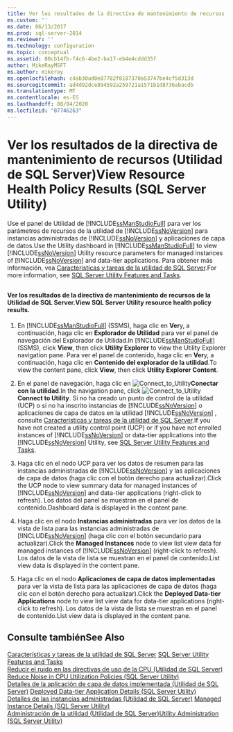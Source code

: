 ```yaml
---
title: Ver los resultados de la directiva de mantenimiento de recursos (Utilidad de SQL Server) | Microsoft Docs
ms.custom: ''
ms.date: 06/13/2017
ms.prod: sql-server-2014
ms.reviewer: ''
ms.technology: configuration
ms.topic: conceptual
ms.assetid: 80cb14fb-f4c6-4be2-ba17-eb4e4cddd35f
author: MikeRayMSFT
ms.author: mikeray
ms.openlocfilehash: c4ab30ad0e87782f8187370a53747be4cf5d313d
ms.sourcegitcommit: ad4d92dce894592a259721a1571b1d8736abacdb
ms.translationtype: MT
ms.contentlocale: es-ES
ms.lasthandoff: 08/04/2020
ms.locfileid: "87746263"
---
```

# <a name="view-resource-health-policy-results-sql-server-utility"></a><span data-ttu-id="b2de4-102">Ver los resultados de la directiva de mantenimiento de recursos (Utilidad de SQL Server)</span><span class="sxs-lookup"><span data-stu-id="b2de4-102">View Resource Health Policy Results (SQL Server Utility)</span></span>
  <span data-ttu-id="b2de4-103">Use el panel de Utilidad de [!INCLUDE[ssManStudioFull](../../../includes/ssmanstudiofull-md.md)] para ver los parámetros de recursos de la utilidad de [!INCLUDE[ssNoVersion](../../../includes/ssnoversion-md.md)] para instancias administradas de [!INCLUDE[ssNoVersion](../../../includes/ssnoversion-md.md)] y aplicaciones de capa de datos.</span><span class="sxs-lookup"><span data-stu-id="b2de4-103">Use the Utility dashboard in [!INCLUDE[ssManStudioFull](../../../includes/ssmanstudiofull-md.md)] to view [!INCLUDE[ssNoVersion](../../../includes/ssnoversion-md.md)] Utility resource parameters for managed instances of [!INCLUDE[ssNoVersion](../../../includes/ssnoversion-md.md)] and data-tier applications.</span></span> <span data-ttu-id="b2de4-104">Para obtener más información, vea [Características y tareas de la utilidad de SQL Server](sql-server-utility-features-and-tasks.md).</span><span class="sxs-lookup"><span data-stu-id="b2de4-104">For more information, see [SQL Server Utility Features and Tasks](sql-server-utility-features-and-tasks.md).</span></span>  
  
##  <a name="SSMSProcedure"></a>  
  
#### <a name="view-sql-server-utility-resource-health-policy-results"></a><span data-ttu-id="b2de4-105">Ver los resultados de la directiva de mantenimiento de recursos de la Utilidad de SQL Server.</span><span class="sxs-lookup"><span data-stu-id="b2de4-105">View SQL Server Utility resource health policy results.</span></span>  
  
1.  <span data-ttu-id="b2de4-106">En [!INCLUDE[ssManStudioFull](../../../includes/ssmanstudiofull-md.md)] (SSMS), haga clic en **Ver**y, a continuación, haga clic en **Explorador de Utilidad** para ver el panel de navegación del Explorador de Utilidad.</span><span class="sxs-lookup"><span data-stu-id="b2de4-106">In [!INCLUDE[ssManStudioFull](../../../includes/ssmanstudiofull-md.md)] (SSMS), click **View**, then click **Utility Explorer** to view the Utility Explorer navigation pane.</span></span> <span data-ttu-id="b2de4-107">Para ver el panel de contenido, haga clic en **Ver**y, a continuación, haga clic en **Contenido del explorador de la utilidad**.</span><span class="sxs-lookup"><span data-stu-id="b2de4-107">To view the content pane, click **View**, then click **Utility Explorer Content**.</span></span>  
  
2.  <span data-ttu-id="b2de4-108">En el panel de navegación, haga clic en ![](../../database-engine/media/connect-to-utility.gif "Connect_to_Utility")**Conectar con la utilidad**.</span><span class="sxs-lookup"><span data-stu-id="b2de4-108">In the navigation pane, click ![](../../database-engine/media/connect-to-utility.gif "Connect_to_Utility")**Connect to Utility**.</span></span> <span data-ttu-id="b2de4-109">Si no ha creado un punto de control de la utilidad (UCP) o si no ha inscrito instancias de [!INCLUDE[ssNoVersion](../../../includes/ssnoversion-md.md)] o aplicaciones de capa de datos en la utilidad [!INCLUDE[ssNoVersion](../../../includes/ssnoversion-md.md)] , consulte [Características y tareas de la utilidad de SQL Server](sql-server-utility-features-and-tasks.md).</span><span class="sxs-lookup"><span data-stu-id="b2de4-109">If you have not created a utility control point (UCP) or if you have not enrolled instances of [!INCLUDE[ssNoVersion](../../../includes/ssnoversion-md.md)] or data-tier applications into the [!INCLUDE[ssNoVersion](../../../includes/ssnoversion-md.md)] Utility, see [SQL Server Utility Features and Tasks](sql-server-utility-features-and-tasks.md).</span></span>  
  
3.  <span data-ttu-id="b2de4-110">Haga clic en el nodo UCP para ver los datos de resumen para las instancias administradas de [!INCLUDE[ssNoVersion](../../../includes/ssnoversion-md.md)] y las aplicaciones de capa de datos (haga clic con el botón derecho para actualizar).</span><span class="sxs-lookup"><span data-stu-id="b2de4-110">Click the UCP node to view summary data for managed instances of [!INCLUDE[ssNoVersion](../../../includes/ssnoversion-md.md)] and data-tier applications (right-click to refresh).</span></span> <span data-ttu-id="b2de4-111">Los datos del panel se muestran en el panel de contenido.</span><span class="sxs-lookup"><span data-stu-id="b2de4-111">Dashboard data is displayed in the content pane.</span></span>  
  
4.  <span data-ttu-id="b2de4-112">Haga clic en el nodo **Instancias administradas** para ver los datos de la vista de lista para las instancias administradas de [!INCLUDE[ssNoVersion](../../../includes/ssnoversion-md.md)] (haga clic con el botón secundario para actualizar).</span><span class="sxs-lookup"><span data-stu-id="b2de4-112">Click the **Managed Instances** node to view list view data for managed instances of [!INCLUDE[ssNoVersion](../../../includes/ssnoversion-md.md)] (right-click to refresh).</span></span> <span data-ttu-id="b2de4-113">Los datos de la vista de lista se muestran en el panel de contenido.</span><span class="sxs-lookup"><span data-stu-id="b2de4-113">List view data is displayed in the content pane.</span></span>  
  
5.  <span data-ttu-id="b2de4-114">Haga clic en el nodo **Aplicaciones de capa de datos implementadas** para ver la vista de lista para las aplicaciones de capa de datos (haga clic con el botón derecho para actualizar).</span><span class="sxs-lookup"><span data-stu-id="b2de4-114">Click the **Deployed Data-tier Applications** node to view list view data for data-tier applications (right-click to refresh).</span></span> <span data-ttu-id="b2de4-115">Los datos de la vista de lista se muestran en el panel de contenido.</span><span class="sxs-lookup"><span data-stu-id="b2de4-115">List view data is displayed in the content pane.</span></span>  
  
## <a name="see-also"></a><span data-ttu-id="b2de4-116">Consulte también</span><span class="sxs-lookup"><span data-stu-id="b2de4-116">See Also</span></span>  
 <span data-ttu-id="b2de4-117">[Características y tareas de la utilidad de SQL Server](sql-server-utility-features-and-tasks.md) </span><span class="sxs-lookup"><span data-stu-id="b2de4-117">[SQL Server Utility Features and Tasks](sql-server-utility-features-and-tasks.md) </span></span>  
 <span data-ttu-id="b2de4-118">[Reducir el ruido en las directivas de uso de la CPU &#40;Utilidad de SQL Server&#41;](reduce-noise-in-cpu-utilization-policies-sql-server-utility.md) </span><span class="sxs-lookup"><span data-stu-id="b2de4-118">[Reduce Noise in CPU Utilization Policies &#40;SQL Server Utility&#41;](reduce-noise-in-cpu-utilization-policies-sql-server-utility.md) </span></span>  
 <span data-ttu-id="b2de4-119">[Detalles de la aplicación de capa de datos implementada &#40;Utilidad de SQL Server&#41;](../../database-engine/deployed-data-tier-application-details-sql-server-utility.md) </span><span class="sxs-lookup"><span data-stu-id="b2de4-119">[Deployed Data-tier Application Details &#40;SQL Server Utility&#41;](../../database-engine/deployed-data-tier-application-details-sql-server-utility.md) </span></span>  
 <span data-ttu-id="b2de4-120">[Detalles de las instancias administradas &#40;Utilidad de SQL Server&#41;](../../database-engine/managed-instance-details-sql-server-utility.md) </span><span class="sxs-lookup"><span data-stu-id="b2de4-120">[Managed Instance Details &#40;SQL Server Utility&#41;](../../database-engine/managed-instance-details-sql-server-utility.md) </span></span>  
 [<span data-ttu-id="b2de4-121">Administración de la utilidad &#40;Utilidad de SQL Server&#41;</span><span class="sxs-lookup"><span data-stu-id="b2de4-121">Utility Administration &#40;SQL Server Utility&#41;</span></span>](../../database-engine/utility-administration-sql-server-utility.md)  
  
  
